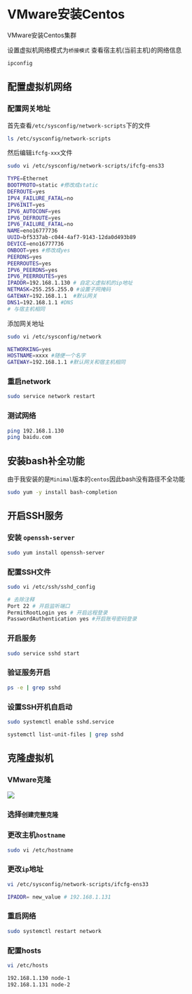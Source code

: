 # VMware安装Centos


VMware安装Centos集群
<!--more-->

设置虚拟机网络模式为`桥接模式`
查看宿主机(当前主机)的网络信息
```bash
ipconfig
```

## 配置虚拟机网络

### 配置网关地址
首先查看`/etc/sysconfig/network-scripts`下的文件
```bash
ls /etc/sysconfig/network-scripts
```
然后编辑`ifcfg-xxx`文件
```bash
sudo vi /etc/sysconfig/network-scripts/ifcfg-ens33
```

```bash
TYPE=Ethernet
BOOTPROTO=static #修改成static
DEFROUTE=yes
IPV4_FAILURE_FATAL=no
IPV6INIT=yes
IPV6_AUTOCONF=yes
IPV6_DEFROUTE=yes
IPV6_FAILURE_FATAL=no
NAME=eno16777736
UUID=bf5337ab-c044-4af7-9143-12da0d493b89
DEVICE=eno16777736
ONBOOT=yes #修改成yes
PEERDNS=yes
PEERROUTES=yes
IPV6_PEERDNS=yes
IPV6_PEERROUTES=yes
IPADDR=192.168.1.130 # 自定义虚拟机的ip地址
NETMASK=255.255.255.0 #设置子网掩码
GATEWAY=192.168.1.1  #默认网关
DNS1=192.168.1.1 #DNS
# 与宿主机相同
```

添加网关地址
```bash
sudo vi /etc/sysconfig/network 
```

```bash
NETWORKING=yes
HOSTNAME=xxxx #随便一个名字
GATEWAY=192.168.1.1 #默认网关和宿主机相同
```

### 重启network
```bash
sudo service network restart
```

### 测试网络

```bash
ping 192.168.1.130
ping baidu.com
```

## 安装bash补全功能

由于我安装的是`Minimal`版本的`centos`因此bash没有路径不全功能
```bash
sudo yum -y install bash-completion
```

## 开启SSH服务
### 安装 `openssh-server`
```bash
sudo yum install openssh-server
```

### 配置SSH文件
```bash
sudo vi /etc/ssh/sshd_config
```

```bash
# 去除注释
Port 22 # 开启监听端口
PermitRootLogin yes	# 开启远程登录
PasswordAuthentication yes #开启账号密码登录
```

### 开启服务
```bash
sudo service sshd start
```

### 验证服务开启
```bash
ps -e | grep sshd
```

### 设置SSH开机自启动
```bash
sudo systemctl enable sshd.service
```

```bash
systemctl list-unit-files | grep sshd
```

## 克隆虚拟机

### VMware克隆

![](https://tronwei-1254020584.cos.ap-beijing.myqcloud.com/Docker/4/img.png)

### 选择`创建完整克隆`

### 更改主机`hostname`

```bash
sudo vi /etc/hostname
```

### 更改`ip`地址

```bash
vi /etc/sysconfig/network-scripts/ifcfg-ens33
```

```bash
IPADDR= new_value # 192.168.1.131
```

### 重启网络

```bash
sudo systemctl restart network
```

### 配置hosts

```bash
vi /etc/hosts
```

```bash
192.168.1.130 node-1
192.168.1.131 node-2
```


